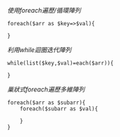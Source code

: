 *使用foreach遍歷/循環陣列*

```
foreach($arr as $key=>$val){

}
```

*利用while迴圈迭代陣列*

```
while(list($key,$val)=each($arr)){

}
```

*巢狀式foreach遍歷多維陣列*
```
foreach($arr as $subarr){	
	foreach($subarr as $val){

	}
}
```